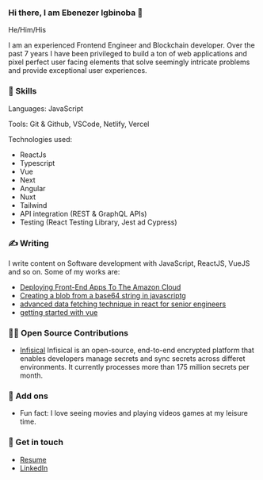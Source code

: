### Hi there, I am Ebenezer Igbinoba 👋

He/Him/His

I am an experienced Frontend Engineer and Blockchain developer. Over the past 7 years I have been privileged to build a ton of web applications and pixel perfect user facing elements that solve seemingly intricate problems and provide exceptional user experiences.

### 📌 Skills
Languages: JavaScript

Tools: Git & Github, VSCode, Netlify, Vercel

Technologies used:
- ReactJs
- Typescript
- Vue
- Next
- Angular
- Nuxt
- Tailwind
- API integration (REST & GraphQL APIs)
- Testing (React Testing Library, Jest ad Cypress)

### ✍️ Writing
I write content on Software development with JavaScript, ReactJS,  VueJS and so on. Some of my works are:

- [Deploying Front-End Apps To The Amazon Cloud](https://blog.openreplay.com/deploying-front-end-apps-to-the-amazon-cloud/)
- [Creating a blob from a base64 string in javascriptg](https://igbinobaebenezer.hashnode.dev/creating-a-blob-from-a-base64-string-in-javascript)
- [advanced data fetching technique in react for senior engineers](https://igbinobaebenezer.hashnode.dev/advanced-data-fetching-technique-in-react-for-senior-engineers)
- [getting started with vue](https://igbinobaebenezer.hashnode.dev/getting-started-with-vue)


### 👨‍💻 Open Source Contributions
- [Infisical](https://github.com/Infisical/infisical) Infisical is an open-source, end-to-end encrypted platform that enables developers manage secrets and sync secrets across differet environments. It currently processes more than 175 million secrets per month.

### 🔎 Add ons
- Fun fact: I love seeing movies and playing videos games at my leisure time.

### 📲 Get in touch
- [Resume](https://docs.google.com/document/d/1TJPFmCwvrzdeLQ0-Rtaj4C4F5udSbvSFpWohpj5FUS0/edit?usp=sharing)
- [LinkedIn](https://www.linkedin.com/in/ebenezer-igbinoba/)
